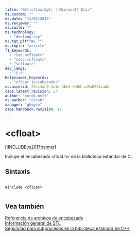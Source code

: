 ```yaml
---
title: "&lt;cfloat&gt; | Microsoft Docs"
ms.custom: ""
ms.date: "11/04/2016"
ms.reviewer: ""
ms.suite: ""
ms.technology: 
  - "devlang-cpp"
ms.tgt_pltfrm: ""
ms.topic: "article"
f1_keywords: 
  - "std.<cfloat>"
  - "std::<cfloat>"
  - "<cfloat>"
dev_langs: 
  - "C++"
helpviewer_keywords: 
  - "cfloat (encabezado)"
ms.assetid: 25ec4ab9-3c1d-46e3-9e68-ad9a8762cadb
caps.latest.revision: 17
author: "corob-msft"
ms.author: "corob"
manager: "ghogen"
caps.handback.revision: 17
---
```

# &lt;cfloat&gt;
[!INCLUDE[vs2017banner](../assembler/inline/includes/vs2017banner.md)]

Incluye el encabezado \<float.h\> de la biblioteca estándar de C.  
  
## Sintaxis  
  
```  
  
#include <cfloat>  
  
```  
  
## Vea también  
 [Referencia de archivos de encabezado](../standard-library/cpp-standard-library-header-files.md)   
 [Información general de STL](../standard-library/cpp-standard-library-overview.md)   
 [Seguridad para subprocesos en la biblioteca estándar de C\+\+](../standard-library/thread-safety-in-the-cpp-standard-library.md)